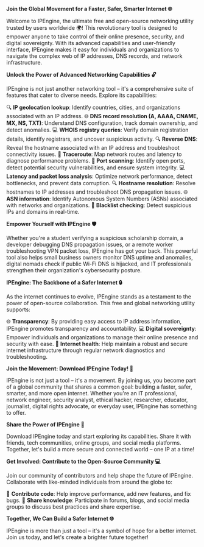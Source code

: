 **Join the Global Movement for a Faster, Safer, Smarter Internet 🌐**

Welcome to IPEngine, the ultimate free and open-source networking utility trusted by users worldwide 🌍! This revolutionary tool is designed to empower anyone to take control of their online presence, security, and digital sovereignty. With its advanced capabilities and user-friendly interface, IPEngine makes it easy for individuals and organizations to navigate the complex web of IP addresses, DNS records, and network infrastructure.

**Unlock the Power of Advanced Networking Capabilities 🔓**

IPEngine is not just another networking tool – it's a comprehensive suite of features that cater to diverse needs. Explore its capabilities:

🔍 **IP geolocation lookup**: Identify countries, cities, and organizations associated with an IP address.
🌐 **DNS record resolution (A, AAAA, CNAME, MX, NS, TXT)**: Understand DNS configuration, track domain ownership, and detect anomalies.
💻 **WHOIS registry queries**: Verify domain registration details, identify registrars, and uncover suspicious activity.
🔍 **Reverse DNS**: Reveal the hostname associated with an IP address and troubleshoot connectivity issues.
📡 **Traceroute**: Map network routes and latency to diagnose performance problems.
🚀 **Port scanning**: Identify open ports, detect potential security vulnerabilities, and ensure system integrity.
💻 **Latency and packet loss analysis**: Optimize network performance, detect bottlenecks, and prevent data corruption.
🔍 **Hostname resolution**: Resolve hostnames to IP addresses and troubleshoot DNS propagation issues.
🌐 **ASN information**: Identify Autonomous System Numbers (ASNs) associated with networks and organizations.
🚨 **Blacklist checking**: Detect suspicious IPs and domains in real-time.

**Empower Yourself with IPEngine 🛡️**

Whether you're a student verifying a suspicious scholarship domain, a developer debugging DNS propagation issues, or a remote worker troubleshooting VPN packet loss, IPEngine has got your back. This powerful tool also helps small business owners monitor DNS uptime and anomalies, digital nomads check if public Wi-Fi DNS is hijacked, and IT professionals strengthen their organization's cybersecurity posture.

**IPEngine: The Backbone of a Safer Internet 🔒**

As the internet continues to evolve, IPEngine stands as a testament to the power of open-source collaboration. This free and global networking utility supports:

🌐 **Transparency**: By providing easy access to IP address information, IPEngine promotes transparency and accountability.
💻 **Digital sovereignty**: Empower individuals and organizations to manage their online presence and security with ease.
📡 **Internet health**: Help maintain a robust and secure internet infrastructure through regular network diagnostics and troubleshooting.

**Join the Movement: Download IPEngine Today! 🚀**

IPEngine is not just a tool – it's a movement. By joining us, you become part of a global community that shares a common goal: building a faster, safer, smarter, and more open internet. Whether you're an IT professional, network engineer, security analyst, ethical hacker, researcher, educator, journalist, digital rights advocate, or everyday user, IPEngine has something to offer.

**Share the Power of IPEngine 🤝**

Download IPEngine today and start exploring its capabilities. Share it with friends, tech communities, online groups, and social media platforms. Together, let's build a more secure and connected world – one IP at a time!

**Get Involved: Contribute to the Open-Source Community 💻**

Join our community of contributors and help shape the future of IPEngine. Collaborate with like-minded individuals from around the globe to:

📝 **Contribute code**: Help improve performance, add new features, and fix bugs.
💬 **Share knowledge**: Participate in forums, blogs, and social media groups to discuss best practices and share expertise.

**Together, We Can Build a Safer Internet 🌐**

IPEngine is more than just a tool – it's a symbol of hope for a better internet. Join us today, and let's create a brighter future together!
